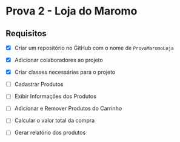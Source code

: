 # Prova 2 - Loja do Maromo

## Requisitos

- [x] Criar um repositório no GitHub com o nome de `ProvaMaromoLoja`
- [x] Adicionar colaboradores ao projeto
- [x] Criar classes necessárias para o projeto
- [ ] Cadastrar Produtos
- [ ] Exibir Informações dos Produtos
- [ ] Adicionar e Remover Produtos do Carrinho
- [ ] Calcular o valor total da compra
- [ ] Gerar relatório dos produtos

